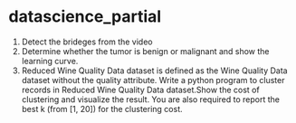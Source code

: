 # datascience_partial
1. Detect the brideges from the video
2. Determine whether the tumor is benign or malignant and show the learning curve.
3. Reduced Wine Quality Data dataset is defined as the Wine Quality Data dataset without the quality attribute. Write a python program to cluster records in Reduced Wine Quality Data dataset.Show the cost of clustering and visualize the result. You are also required to report the best k (from [1, 20]) for the clustering cost.
